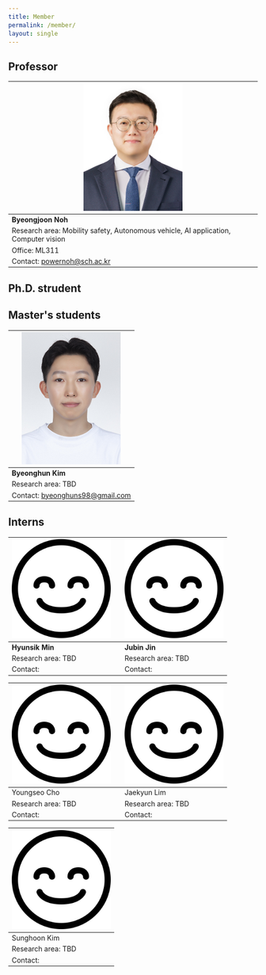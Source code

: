 ```yaml
---
title: Member
permalink: /member/
layout: single
---
```

## Professor
| <img src="../assets/images/member/bj.jpg" alt="Byeongjoon Noh" width="200">  |   
| -------- |  
| **Byeongjoon Noh** |  
| Research area: Mobility safety, Autonomous vehicle, AI application, Computer vision |   
| Office: ML311 |   
| Contact: powernoh@sch.ac.kr |    


## Ph.D. strudent

## Master's students  
  
| <img src="../assets/images/member/bh.jpg" alt="Byeonghuun Kim" width="200">  | 
| -------- |
| **Byeonghun Kim** |
| Research area: TBD   | 
| Contact: byeonghuns98@gmail.com   |

## Interns  
  
| <img src="../assets/images/member/no_image.png" alt="no_image" width="200"> | | <img src="../assets/images/member/no_image.png" alt="no_image" width="200">|
| -------- | -------- | -------- |
|**Hyunsik Min**| |**Jubin Jin** |
| Research area: TBD  | | Research area: TBD    |
| Contact:   | | Contact:    |  

| <img src="../assets/images/member/no_image.png" alt="no_image" width="200"> | | <img src="../assets/images/member/no_image.png" alt="no_image" width="200">|
| -------- | -------- | -------- |
| Youngseo Cho | | Jaekyun Lim |
| Research area: TBD  | | Research area: TBD    | 
| Contact:   | | Contact:    | 
    
| <img src="../assets/images/member/no_image.png" alt="no_image" width="200"> |
| -------- |
| Sunghoon Kim |
| Research area: TBD   |
| Contact:    |
